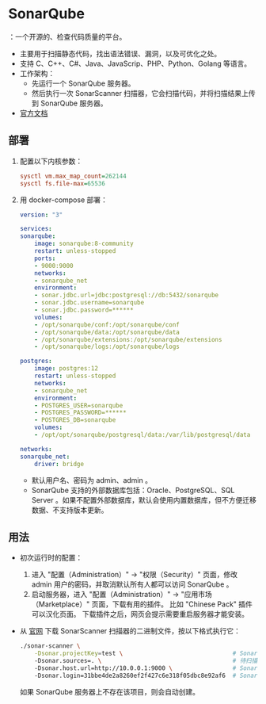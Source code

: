 # SonarQube

：一个开源的、检查代码质量的平台。
- 主要用于扫描静态代码，找出语法错误、漏洞，以及可优化之处。
- 支持 C、C++、C#、Java、JavaScrip、PHP、Python、Golang 等语言。
- 工作架构：
  - 先运行一个 SonarQube 服务器。
  - 然后执行一次 SonarScanner 扫描器，它会扫描代码，并将扫描结果上传到 SonarQube 服务器。
- [官方文档](https://docs.sonarqube.org/latest/)

## 部署

1. 配置以下内核参数：
    ```ini
    sysctl vm.max_map_count=262144
    sysctl fs.file-max=65536
    ```
2. 用 docker-compose 部署：
    ```yaml
    version: "3"

    services:
    sonarqube:
        image: sonarqube:8-community
        restart: unless-stopped
        ports:
        - 9000:9000
        networks:
        - sonarqube_net
        environment:
        - sonar.jdbc.url=jdbc:postgresql://db:5432/sonarqube
        - sonar.jdbc.username=sonarqube
        - sonar.jdbc.password=******
        volumes:
        - /opt/sonarqube/conf:/opt/sonarqube/conf
        - /opt/sonarqube/data:/opt/sonarqube/data
        - /opt/sonarqube/extensions:/opt/sonarqube/extensions
        - /opt/sonarqube/logs:/opt/sonarqube/logs

    postgres:
        image: postgres:12
        restart: unless-stopped
        networks:
        - sonarqube_net
        environment:
        - POSTGRES_USER=sonarqube
        - POSTGRES_PASSWORD=******
        - POSTGRES_DB=sonarqube
        volumes:
        - /opt/opt/sonarqube/postgresql/data:/var/lib/postgresql/data

    networks:
    sonarqube_net:
        driver: bridge
    ```
    - 默认用户名、密码为 admin、admin 。
    - SonarQube 支持的外部数据库包括：Oracle、PostgreSQL、SQL Server 。如果不配置外部数据库，默认会使用内置数据库，但不方便迁移数据、不支持版本更新。

## 用法

- 初次运行时的配置：
    1. 进入 "配置（Administration）" -> "权限（Security）" 页面，修改 admin 用户的密码，并取消默认所有人都可以访问 SonarQube 。
    2. 启动服务器，进入 "配置（Administration）" -> "应用市场（Marketplace）" 页面，下载有用的插件。
       比如 "Chinese Pack" 插件可以汉化页面。
       下载插件之后，网页会提示需要重启服务器才能安装。

- 从 [官网](https://docs.sonarqube.org/latest/analysis/scan/sonarscanner/) 下载 SonarScanner 扫描器的二进制文件，按以下格式执行它：
    ```sh
    ./sonar-scanner \
        -Dsonar.projectKey=test \                               # SonarQube 服务器上的项目名
        -Dsonar.sources=. \                                     # 待扫描的源代码目录
        -Dsonar.host.url=http://10.0.0.1:9000 \                 # SonarQube 服务器的 URL
        -Dsonar.login=31bbe4de2a8260ef2f427c6e318f05dbc8e92af6  # SonarQube 服务器上的用户密钥
    ```
    如果 SonarQube 服务器上不存在该项目，则会自动创建。
